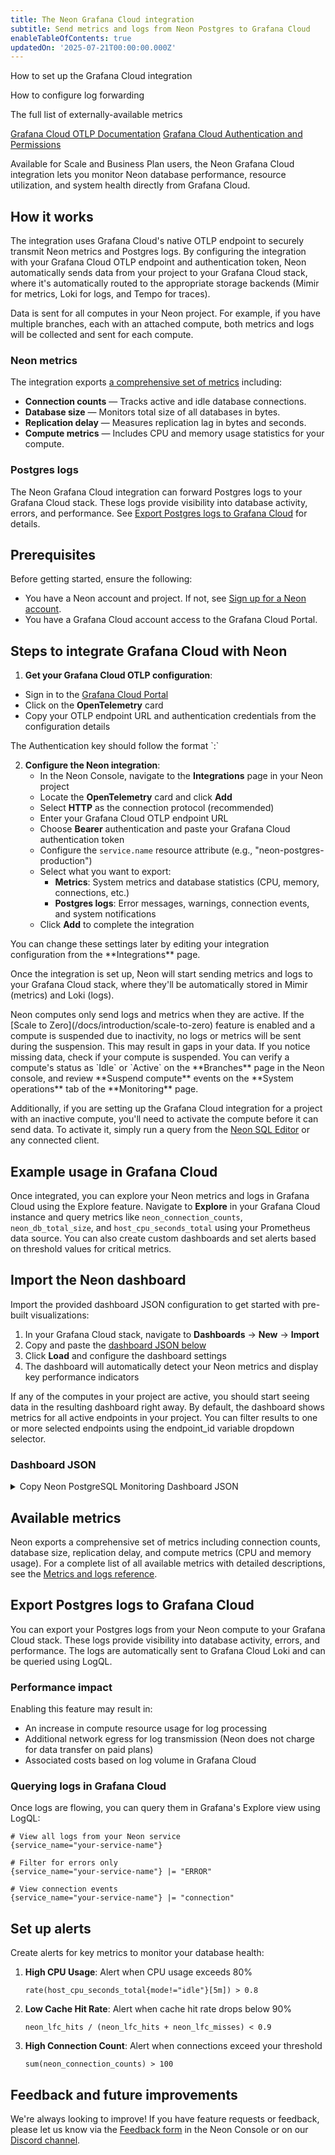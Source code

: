 ```yaml
---
title: The Neon Grafana Cloud integration
subtitle: Send metrics and logs from Neon Postgres to Grafana Cloud
enableTableOfContents: true
updatedOn: '2025-07-21T00:00:00.000Z'
---
```


<InfoBlock>
<DocsList title="What you will learn:">
<p>How to set up the Grafana Cloud integration</p>
<p>How to configure log forwarding</p>
<p>The full list of externally-available metrics</p>
</DocsList>

<DocsList title="External docs" theme="docs">
<a href="https://grafana.com/docs/grafana-cloud/send-data/otlp/">Grafana Cloud OTLP Documentation</a>
<a href="https://grafana.com/docs/grafana-cloud/account-management/authentication-and-permissions/">Grafana Cloud Authentication and Permissions</a>
</DocsList>
</InfoBlock>

Available for Scale and Business Plan users, the Neon Grafana Cloud integration lets you monitor Neon database performance, resource utilization, and system health directly from Grafana Cloud.

## How it works

The integration uses Grafana Cloud's native OTLP endpoint to securely transmit Neon metrics and Postgres logs. By configuring the integration with your Grafana Cloud OTLP endpoint and authentication token, Neon automatically sends data from your project to your Grafana Cloud stack, where it's automatically routed to the appropriate storage backends (Mimir for metrics, Loki for logs, and Tempo for traces).

<Admonition type="note">
Data is sent for all computes in your Neon project. For example, if you have multiple branches, each with an attached compute, both metrics and logs will be collected and sent for each compute.
</Admonition>

### Neon metrics

The integration exports [a comprehensive set of metrics](#available-metrics) including:

- **Connection counts** &#8212; Tracks active and idle database connections.
- **Database size** &#8212; Monitors total size of all databases in bytes.
- **Replication delay** &#8212; Measures replication lag in bytes and seconds.
- **Compute metrics** &#8212; Includes CPU and memory usage statistics for your compute.

### Postgres logs

<FeatureBetaProps feature_name="Postgres logs export" />

The Neon Grafana Cloud integration can forward Postgres logs to your Grafana Cloud stack. These logs provide visibility into database activity, errors, and performance. See [Export Postgres logs to Grafana Cloud](#export-postgres-logs-to-grafana-cloud) for details.

## Prerequisites

Before getting started, ensure the following:

- You have a Neon account and project. If not, see [Sign up for a Neon account](/docs/get-started-with-neon/signing-up).
- You have a Grafana Cloud account access to the Grafana Cloud Portal.

## Steps to integrate Grafana Cloud with Neon

1. **Get your Grafana Cloud OTLP configuration**:
  - Sign in to the [Grafana Cloud Portal](https://grafana.com/orgs/)
  - Click on the **OpenTelemetry** card
  - Copy your OTLP endpoint URL and authentication credentials from the configuration details

  <Admonition type="tip">
  The Authentication key should follow the format `<openTelemetry-instance-id>:<grafana-cloud-token>`
  </Admonition>

2. **Configure the Neon integration**:
   - In the Neon Console, navigate to the **Integrations** page in your Neon project
   - Locate the **OpenTelemetry** card and click **Add**
   - Select **HTTP** as the connection protocol (recommended)
   - Enter your Grafana Cloud OTLP endpoint URL
   - Choose **Bearer** authentication and paste your Grafana Cloud authentication token
   - Configure the `service.name` resource attribute (e.g., "neon-postgres-production")
   - Select what you want to export:
     - **Metrics**: System metrics and database statistics (CPU, memory, connections, etc.)
     - **Postgres logs**: Error messages, warnings, connection events, and system notifications
   - Click **Add** to complete the integration

<Admonition type="note">
You can change these settings later by editing your integration configuration from the **Integrations** page.
</Admonition>

Once the integration is set up, Neon will start sending metrics and logs to your Grafana Cloud stack, where they'll be automatically stored in Mimir (metrics) and Loki (logs).

<Admonition type="note">
Neon computes only send logs and metrics when they are active. If the [Scale to Zero](/docs/introduction/scale-to-zero) feature is enabled and a compute is suspended due to inactivity, no logs or metrics will be sent during the suspension. This may result in gaps in your data. If you notice missing data, check if your compute is suspended. You can verify a compute's status as `Idle` or `Active` on the **Branches** page in the Neon console, and review **Suspend compute** events on the **System operations** tab of the **Monitoring** page.

Additionally, if you are setting up the Grafana Cloud integration for a project with an inactive compute, you'll need to activate the compute before it can send data. To activate it, simply run a query from the [Neon SQL Editor](/docs/get-started-with-neon/query-with-neon-sql-editor) or any connected client.
</Admonition>

## Example usage in Grafana Cloud

Once integrated, you can explore your Neon metrics and logs in Grafana Cloud using the Explore feature. Navigate to **Explore** in your Grafana Cloud instance and query metrics like `neon_connection_counts`, `neon_db_total_size`, and `host_cpu_seconds_total` using your Prometheus data source. You can also create custom dashboards and set alerts based on threshold values for critical metrics.

## Import the Neon dashboard

Import the provided dashboard JSON configuration to get started with pre-built visualizations:

1. In your Grafana Cloud stack, navigate to **Dashboards** → **New** → **Import**
2. Copy and paste the [dashboard JSON below](#dashboard-json) 
3. Click **Load** and configure the dashboard settings
4. The dashboard will automatically detect your Neon metrics and display key performance indicators

If any of the computes in your project are active, you should start seeing data in the resulting dashboard right away. By default, the dashboard shows metrics for all active endpoints in your project. You can filter results to one or more selected endpoints using the endpoint_id variable dropdown selector.

### Dashboard JSON

<details>
<summary>Copy Neon PostgreSQL Monitoring Dashboard JSON</summary>
```json shouldWrap
{
  "id": null,
  "uid": "neon-complete-monitoring",
  "title": "Neon PostgreSQL",
  "description": "Comprehensive monitoring dashboard for Neon PostgreSQL with metrics and logs",
  "tags": ["neon", "postgresql", "database", "monitoring"],
  "timezone": "browser",
  "editable": true,
  "graphTooltip": 1,
  "refresh": "30s",
  "schemaVersion": 39,
  "version": 1,
  "time": {
    "from": "now-1h",
    "to": "now"
  },
  "timepicker": {
    "refresh_intervals": ["5s", "10s", "30s", "1m", "5m", "15m", "30m", "1h", "2h", "1d"],
    "time_options": ["5m", "15m", "1h", "6h", "12h", "24h", "2d", "7d", "30d"]
  },
  "panels": [
    {
      "id": 1,
      "title": "Database Overview",
      "type": "stat",
      "datasource": {
        "type": "prometheus",
        "uid": "${DS_PROMETHEUS}"
      },
      "targets": [
        {
          "expr": "sum(neon_connection_counts{endpoint_id=~\"$endpoint_id\", project_id=~\"$project_id\"})",
          "legendFormat": "Total Connections",
          "refId": "A"
        },
        {
          "expr": "neon_db_total_size{endpoint_id=~\"$endpoint_id\", project_id=~\"$project_id\"} / 1024 / 1024 / 1024",
          "legendFormat": "Database Size (GB)",
          "refId": "B"
        },
        {
          "expr": "neon_lfc_hits{endpoint_id=~\"$endpoint_id\", project_id=~\"$project_id\"} / (neon_lfc_hits{endpoint_id=~\"$endpoint_id\", project_id=~\"$project_id\"} + neon_lfc_misses{endpoint_id=~\"$endpoint_id\", project_id=~\"$project_id\"}) * 100",
          "legendFormat": "Cache Hit Rate %",
          "refId": "C"
        }
      ],
      "fieldConfig": {
        "defaults": {
          "unit": "short",
          "min": 0
        },
        "overrides": [
          {
            "matcher": {"id": "byName", "options": "Cache Hit Rate %"},
            "properties": [{"id": "unit", "value": "percent"}, {"id": "max", "value": 100}]
          },
          {
            "matcher": {"id": "byName", "options": "Database Size (GB)"},
            "properties": [{"id": "unit", "value": "decbytes"}]
          }
        ]
      },
      "gridPos": {"h": 6, "w": 24, "x": 0, "y": 0}
    },
    {
      "id": 2,
      "title": "Connection Activity",
      "type": "timeseries",
      "datasource": {
        "type": "prometheus",
        "uid": "${DS_PROMETHEUS}"
      },
      "targets": [
        {
          "expr": "neon_connection_counts{state=\"active\", endpoint_id=~\"$endpoint_id\", project_id=~\"$project_id\"}",
          "legendFormat": "Active - {{datname}}",
          "refId": "A"
        },
        {
          "expr": "neon_connection_counts{state=\"idle\", endpoint_id=~\"$endpoint_id\", project_id=~\"$project_id\"}",
          "legendFormat": "Idle - {{datname}}",
          "refId": "B"
        }
      ],
      "fieldConfig": {
        "defaults": {
          "unit": "short",
          "min": 0
        }
      },
      "gridPos": {"h": 8, "w": 12, "x": 0, "y": 6}
    },
    {
      "id": 3,
      "title": "Database Size Growth",
      "type": "timeseries",
      "datasource": {
        "type": "prometheus",
        "uid": "${DS_PROMETHEUS}"
      },
      "targets": [
        {
          "expr": "neon_pg_stats_userdb{kind=\"db_size\", endpoint_id=~\"$endpoint_id\", project_id=~\"$project_id\"}",
          "legendFormat": "{{datname}} Size",
          "refId": "A"
        },
        {
          "expr": "neon_db_total_size{endpoint_id=~\"$endpoint_id\", project_id=~\"$project_id\"}",
          "legendFormat": "Total Size",
          "refId": "B"
        }
      ],
      "fieldConfig": {
        "defaults": {
          "unit": "bytes",
          "min": 0
        }
      },
      "gridPos": {"h": 8, "w": 12, "x": 12, "y": 6}
    },
    {
      "id": 4,
      "title": "CPU Usage",
      "type": "timeseries",
      "datasource": {
        "type": "prometheus",
        "uid": "${DS_PROMETHEUS}"
      },
      "targets": [
        {
          "expr": "100 - (avg(rate(host_cpu_seconds_total{mode=\"idle\", endpoint_id=~\"$endpoint_id\", project_id=~\"$project_id\"}[5m])) * 100)",
          "legendFormat": "CPU Usage %",
          "refId": "A"
        },
        {
          "expr": "rate(host_cpu_seconds_total{mode=\"system\", endpoint_id=~\"$endpoint_id\", project_id=~\"$project_id\"}[5m]) * 100",
          "legendFormat": "System CPU %",
          "refId": "B"
        },
        {
          "expr": "rate(host_cpu_seconds_total{mode=\"user\", endpoint_id=~\"$endpoint_id\", project_id=~\"$project_id\"}[5m]) * 100",
          "legendFormat": "User CPU %",
          "refId": "C"
        }
      ],
      "fieldConfig": {
        "defaults": {
          "unit": "percent",
          "max": 100,
          "min": 0
        }
      },
      "gridPos": {"h": 8, "w": 12, "x": 0, "y": 14}
    },
    {
      "id": 5,
      "title": "Memory Usage",
      "type": "timeseries",
      "datasource": {
        "type": "prometheus",
        "uid": "${DS_PROMETHEUS}"
      },
      "targets": [
        {
          "expr": "host_memory_total_bytes{endpoint_id=~\"$endpoint_id\", project_id=~\"$project_id\"}",
          "legendFormat": "Total Memory",
          "refId": "A"
        },
        {
          "expr": "host_memory_available_bytes{endpoint_id=~\"$endpoint_id\", project_id=~\"$project_id\"}",
          "legendFormat": "Available Memory",
          "refId": "B"
        },
        {
          "expr": "host_memory_cached_bytes{endpoint_id=~\"$endpoint_id\", project_id=~\"$project_id\"}",
          "legendFormat": "Cached Memory",
          "refId": "C"
        },
        {
          "expr": "host_memory_total_bytes{endpoint_id=~\"$endpoint_id\", project_id=~\"$project_id\"} - host_memory_available_bytes{endpoint_id=~\"$endpoint_id\", project_id=~\"$project_id\"}",
          "legendFormat": "Used Memory",
          "refId": "D"
        }
      ],
      "fieldConfig": {
        "defaults": {
          "unit": "bytes",
          "min": 0
        }
      },
      "gridPos": {"h": 8, "w": 12, "x": 12, "y": 14}
    },
    {
      "id": 6,
      "title": "Database Activity Rates",
      "type": "timeseries",
      "datasource": {
        "type": "prometheus",
        "uid": "${DS_PROMETHEUS}"
      },
      "targets": [
        {
          "expr": "rate(neon_pg_stats_userdb{kind=\"inserted\", endpoint_id=~\"$endpoint_id\", project_id=~\"$project_id\"}[5m])",
          "legendFormat": "Inserts/sec - {{datname}}",
          "refId": "A"
        },
        {
          "expr": "rate(neon_pg_stats_userdb{kind=\"updated\", endpoint_id=~\"$endpoint_id\", project_id=~\"$project_id\"}[5m])",
          "legendFormat": "Updates/sec - {{datname}}",
          "refId": "B"
        },
        {
          "expr": "rate(neon_pg_stats_userdb{kind=\"deleted\", endpoint_id=~\"$endpoint_id\", project_id=~\"$project_id\"}[5m])",
          "legendFormat": "Deletes/sec - {{datname}}",
          "refId": "C"
        }
      ],
      "fieldConfig": {
        "defaults": {
          "unit": "rps",
          "min": 0
        }
      },
      "gridPos": {"h": 8, "w": 12, "x": 0, "y": 22}
    },
    {
      "id": 7,
      "title": "Cache Performance",
      "type": "timeseries",
      "datasource": {
        "type": "prometheus",
        "uid": "${DS_PROMETHEUS}"
      },
      "targets": [
        {
          "expr": "neon_lfc_hits{endpoint_id=~\"$endpoint_id\", project_id=~\"$project_id\"} / (neon_lfc_hits{endpoint_id=~\"$endpoint_id\", project_id=~\"$project_id\"} + neon_lfc_misses{endpoint_id=~\"$endpoint_id\", project_id=~\"$project_id\"}) * 100",
          "legendFormat": "Cache Hit Rate %",
          "refId": "A"
        },
        {
          "expr": "rate(neon_lfc_hits{endpoint_id=~\"$endpoint_id\", project_id=~\"$project_id\"}[5m])",
          "legendFormat": "Cache Hits/sec",
          "refId": "B"
        },
        {
          "expr": "rate(neon_lfc_misses{endpoint_id=~\"$endpoint_id\", project_id=~\"$project_id\"}[5m])",
          "legendFormat": "Cache Misses/sec",
          "refId": "C"
        }
      ],
      "fieldConfig": {
        "defaults": {
          "unit": "short",
          "min": 0
        },
        "overrides": [
          {
            "matcher": {"id": "byName", "options": "Cache Hit Rate %"},
            "properties": [{"id": "unit", "value": "percent"}, {"id": "max", "value": 100}]
          }
        ]
      },
      "gridPos": {"h": 8, "w": 12, "x": 12, "y": 22}
    },
    {
      "id": 8,
      "title": "Replication Status",
      "type": "timeseries",
      "datasource": {
        "type": "prometheus",
        "uid": "${DS_PROMETHEUS}"
      },
      "targets": [
        {
          "expr": "neon_replication_delay_bytes{endpoint_id=~\"$endpoint_id\", project_id=~\"$project_id\"}",
          "legendFormat": "Replication Delay (Bytes)",
          "refId": "A"
        },
        {
          "expr": "neon_replication_delay_seconds{endpoint_id=~\"$endpoint_id\", project_id=~\"$project_id\"}",
          "legendFormat": "Replication Delay (Seconds)",
          "refId": "B"
        }
      ],
      "fieldConfig": {
        "defaults": {
          "unit": "short",
          "min": 0
        },
        "overrides": [
          {
            "matcher": {"id": "byName", "options": "Replication Delay (Bytes)"},
            "properties": [{"id": "unit", "value": "bytes"}]
          },
          {
            "matcher": {"id": "byName", "options": "Replication Delay (Seconds)"},
            "properties": [{"id": "unit", "value": "s"}]
          }
        ]
      },
      "gridPos": {"h": 8, "w": 12, "x": 0, "y": 30}
    },
    {
      "id": 9,
      "title": "Deadlocks & Errors",
      "type": "timeseries",
      "datasource": {
        "type": "prometheus",
        "uid": "${DS_PROMETHEUS}"
      },
      "targets": [
        {
          "expr": "increase(neon_pg_stats_userdb{kind=\"deadlocks\", endpoint_id=~\"$endpoint_id\", project_id=~\"$project_id\"}[5m])",
          "legendFormat": "Deadlocks - {{datname}}",
          "refId": "A"
        }
      ],
      "fieldConfig": {
        "defaults": {
          "unit": "short",
          "min": 0
        }
      },
      "gridPos": {"h": 8, "w": 12, "x": 12, "y": 30}
    },
    {
      "id": 10,
      "title": "PostgreSQL Error Logs",
      "type": "logs",
      "datasource": {
        "type": "loki",
        "uid": "${DS_LOKI}"
      },
      "targets": [
        {
          "expr": "{service_name=\"$service_name\", endpoint_id=~\"$endpoint_id\", project_id=~\"$project_id\"} |~ \"(?i)error|fatal|panic\"",
          "refId": "A"
        }
      ],
      "options": {
        "showTime": true,
        "showLabels": true,
        "showCommonLabels": false,
        "wrapLogMessage": true,
        "prettifyLogMessage": false,
        "enableLogDetails": true,
        "dedupStrategy": "none",
        "sortOrder": "Descending"
      },
      "gridPos": {"h": 10, "w": 24, "x": 0, "y": 38}
    },
    {
      "id": 11,
      "title": "Connection Events",
      "type": "logs",
      "datasource": {
        "type": "loki",
        "uid": "${DS_LOKI}"
      },
      "targets": [
        {
          "expr": "{service_name=\"$service_name\", endpoint_id=~\"$endpoint_id\", project_id=~\"$project_id\"} |~ \"(?i)connection|connect|disconnect\"",
          "refId": "A"
        }
      ],
      "options": {
        "showTime": true,
        "showLabels": false,
        "showCommonLabels": false,
        "wrapLogMessage": true,
        "enableLogDetails": true,
        "sortOrder": "Descending"
      },
      "gridPos": {"h": 8, "w": 12, "x": 0, "y": 48}
    },
    {
      "id": 12,
      "title": "Query Performance Logs",
      "type": "logs",
      "datasource": {
        "type": "loki",
        "uid": "${DS_LOKI}"
      },
      "targets": [
        {
          "expr": "{service_name=\"$service_name\", endpoint_id=~\"$endpoint_id\", project_id=~\"$project_id\"} |~ \"(?i)slow|duration|statement|query\" | logfmt",
          "refId": "A"
        }
      ],
      "options": {
        "showTime": true,
        "showLabels": false,
        "showCommonLabels": false,
        "wrapLogMessage": true,
        "enableLogDetails": true,
        "sortOrder": "Descending"
      },
      "gridPos": {"h": 8, "w": 12, "x": 12, "y": 48}
    },
    {
      "id": 13,
      "title": "Recent Log Activity",
      "type": "logs",
      "datasource": {
        "type": "loki",
        "uid": "${DS_LOKI}"
      },
      "targets": [
        {
          "expr": "{service_name=\"$service_name\", endpoint_id=~\"$endpoint_id\", project_id=~\"$project_id\"}",
          "refId": "A"
        }
      ],
      "options": {
        "showTime": true,
        "showLabels": false,
        "showCommonLabels": false,
        "wrapLogMessage": true,
        "enableLogDetails": true,
        "sortOrder": "Descending"
      },
      "maxDataPoints": 1000,
      "gridPos": {"h": 10, "w": 24, "x": 0, "y": 56}
    }
  ],
  "templating": {
    "list": [
      {
        "name": "DS_PROMETHEUS",
        "label": "Prometheus Datasource",
        "type": "datasource",
        "query": "prometheus",
        "hide": 0,
        "refresh": 1,
        "current": {
          "selected": false,
          "text": "Prometheus",
          "value": "prometheus"
        }
      },
      {
        "name": "DS_LOKI",
        "label": "Loki Datasource", 
        "type": "datasource",
        "query": "loki",
        "hide": 0,
        "refresh": 1,
        "current": {
          "selected": false,
          "text": "Loki",
          "value": "loki"
        }
      },
      {
        "name": "endpoint_id",
        "label": "Endpoint ID",
        "type": "query",
        "query": {
          "query": "label_values(neon_connection_counts, endpoint_id)",
          "refId": "StandardVariableQuery"
        },
        "datasource": {
          "type": "prometheus",
          "uid": "${DS_PROMETHEUS}"
        },
        "refresh": 2,
        "multi": true,
        "includeAll": true,
        "allValue": ".*",
        "current": {
          "selected": false,
          "text": "All",
          "value": "$__all"
        }
      },
      {
        "name": "project_id",
        "label": "Project ID",
        "type": "query",
        "query": {
          "query": "label_values(neon_connection_counts, project_id)",
          "refId": "StandardVariableQuery"
        },
        "datasource": {
          "type": "prometheus",
          "uid": "${DS_PROMETHEUS}"
        },
        "refresh": 2,
        "multi": true,
        "includeAll": true,
        "allValue": ".*",
        "current": {
          "selected": false,
          "text": "All",
          "value": "$__all"
        }
      },
      {
        "name": "service_name",
        "label": "Service Name",
        "type": "query",
        "query": {
          "query": "label_values({__name__=~\".+\"}, service_name)",
          "refId": "StandardVariableQuery"
        },
        "datasource": {
          "type": "loki",
          "uid": "${DS_LOKI}"
        },
        "refresh": 2,
        "multi": false,
        "includeAll": false,
        "current": {
          "selected": false,
          "text": "",
          "value": ""
        }
      }
    ]
  },
  "annotations": {
    "list": [
      {
        "name": "High CPU",
        "datasource": {
          "type": "prometheus",
          "uid": "${DS_PROMETHEUS}"
        },
        "expr": "100 - (avg(rate(host_cpu_seconds_total{mode=\"idle\"}[5m])) * 100) > 80",
        "titleFormat": "High CPU Usage",
        "textFormat": "CPU usage is above 80%",
        "iconColor": "red"
      },
      {
        "name": "Low Cache Hit Rate",
        "datasource": {
          "type": "prometheus", 
          "uid": "${DS_PROMETHEUS}"
        },
        "expr": "neon_lfc_hits / (neon_lfc_hits + neon_lfc_misses) * 100 < 90",
        "titleFormat": "Low Cache Hit Rate",
        "textFormat": "Cache hit rate dropped below 90%",
        "iconColor": "yellow"
      }
    ]
  },
  "links": [
    {
      "title": "Neon Console",
      "url": "https://console.neon.tech",
      "type": "link",
      "icon": "external link"
    },
    {
      "title": "Metrics Reference",
      "url": "https://neon.com/docs/reference/metrics-logs",
      "type": "link",
      "icon": "doc"
    }
  ]
}
```
</details>

## Available metrics

Neon exports a comprehensive set of metrics including connection counts, database size, replication delay, and compute metrics (CPU and memory usage). For a complete list of all available metrics with detailed descriptions, see the [Metrics and logs reference](/docs/reference/metrics-logs).

## Export Postgres logs to Grafana Cloud

You can export your Postgres logs from your Neon compute to your Grafana Cloud stack. These logs provide visibility into database activity, errors, and performance. The logs are automatically sent to Grafana Cloud Loki and can be queried using LogQL.

### Performance impact

Enabling this feature may result in:

- An increase in compute resource usage for log processing
- Additional network egress for log transmission (Neon does not charge for data transfer on paid plans)
- Associated costs based on log volume in Grafana Cloud

### Querying logs in Grafana Cloud

Once logs are flowing, you can query them in Grafana's Explore view using LogQL:

```logql
# View all logs from your Neon service
{service_name="your-service-name"}

# Filter for errors only
{service_name="your-service-name"} |= "ERROR"

# View connection events
{service_name="your-service-name"} |= "connection"
```

## Set up alerts

Create alerts for key metrics to monitor your database health:

1. **High CPU Usage**: Alert when CPU usage exceeds 80%
   ```promql
   rate(host_cpu_seconds_total{mode!="idle"}[5m]) > 0.8
   ```

2. **Low Cache Hit Rate**: Alert when cache hit rate drops below 90%
   ```promql
   neon_lfc_hits / (neon_lfc_hits + neon_lfc_misses) < 0.9
   ```

3. **High Connection Count**: Alert when connections exceed your threshold
   ```promql
   sum(neon_connection_counts) > 100
   ```

## Feedback and future improvements

We're always looking to improve! If you have feature requests or feedback, please let us know via the [Feedback form](https://console.neon.tech/app/projects?modal=feedback) in the Neon Console or on our [Discord channel](https://discord.com/channels/1176467419317940276/1176788564890112042).

<NeedHelp/>